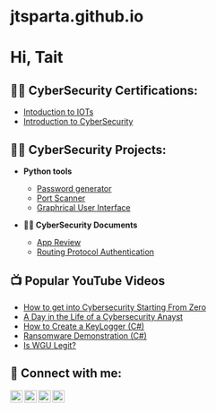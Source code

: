 # jtsparta.github.io
<h1>Hi, Tait</h1>

<h2>👨‍💻 CyberSecurity Certifications:</h2>

- [Intoduction to IOTs](https://drive.google.com/file/d/1XOTCzB_q2hxmVEBrDz4oVjrrd6v6Kw22/view?usp=drive_link)
- [Introduction to CyberSecurity](https://drive.google.com/file/d/1h04p9R2L6k22NqFoShfBj324n-Q817dY/view?usp=drive_link)

<h2>👨‍💻 CyberSecurity Projects:</h2>

- <b>Python tools</b>
  - [Password generator](https://drive.google.com/file/d/1Mkrt16CX1_NZkUiBgDrxvCXdnh_PSQhj/view?usp=drive_link)
  - [Port Scanner](https://drive.google.com/file/d/1Mkrt16CX1_NZkUiBgDrxvCXdnh_PSQhj/view?usp=drive_link)
  - [Graphrical User Interface](https://drive.google.com/file/d/1GXgppwJ_I4w8N6fdgPS2YL2p5UYqWycU/view?usp=drive_link)

- <b>👨‍💻 CyberSecurity Documents</b>
  - [App Review](https://drive.google.com/file/d/1VJbr4kUzVcTV8OSlzkHwA7OER7SWl3Nt/view?usp=drive_link)
  - [Routing Protocol Authentication](https://docs.google.com/document/d/1wItmgBuDNGz73uQvyex4x1QOs7pVCETJ/edit?usp=drive_link&ouid=102045988082020363545&rtpof=true&sd=true)

<h2>📺 Popular YouTube Videos</h2>

- [How to get into Cybersecurity Starting From Zero](https://www.youtube.com/watch?v=a83ASGn_V_s)
- [A Day in the Life of a Cybersecurity Anayst](https://www.youtube.com/watch?v=uHy3oM7NnoU)
- [How to Create a KeyLogger (C#)](https://www.youtube.com/watch?v=N-L9hklSlNk)
- [Ransomware Demonstration (C#)](https://www.youtube.com/watch?v=OfvdQeh79s0)
- [Is WGU Legit?](https://www.youtube.com/watch?v=E2MwRWxDBkA)

<h2> 🤳 Connect with me:</h2>

[<img align="left" alt="JoshMadakor | YouTube" width="22px" src="https://cdn.jsdelivr.net/npm/simple-icons@v3/icons/youtube.svg" />][youtube]
[<img align="left" alt="JoshMadakor | Twitter" width="22px" src="https://cdn.jsdelivr.net/npm/simple-icons@v3/icons/twitter.svg" />][twitter]
[<img align="left" alt="JoshMadakor | LinkedIn" width="22px" src="https://cdn.jsdelivr.net/npm/simple-icons@v3/icons/linkedin.svg" />][linkedin]
[<img align="left" alt="JoshMadakor | Instagram" width="22px" src="https://cdn.jsdelivr.net/npm/simple-icons@v3/icons/instagram.svg" />][instagram]

[twitter]: https://twitter.com/joshmadakor
[youtube]: https://www.youtube.com/c/joshmadakor
[instagram]: https://www.instagram.com/joshmadakor/
[linkedin]: https://linkedin.com/in/joshmadakor
